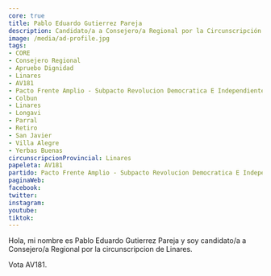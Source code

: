 ```yaml
---
core: true
title: Pablo Eduardo Gutierrez Pareja
description: Candidato/a a Consejero/a Regional por la Circunscripción de Linares
image: /media/ad-profile.jpg
tags:
- CORE
- Consejero Regional
- Apruebo Dignidad
- Linares
- AV181
- Pacto Frente Amplio - Subpacto Revolucion Democratica E Independientes - Independientes
- Colbun
- Linares
- Longavi
- Parral
- Retiro
- San Javier
- Villa Alegre
- Yerbas Buenas
circunscripcionProvincial: Linares
papeleta: AV181
partido: Pacto Frente Amplio - Subpacto Revolucion Democratica E Independientes - Independientes
paginaWeb:
facebook:
twitter:
instagram:
youtube:
tiktok:
---
```

Hola, mi nombre es Pablo Eduardo Gutierrez Pareja y soy candidato/a a Consejero/a Regional por la circunscripcion de Linares.

Vota AV181.
